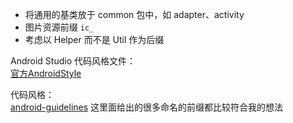 + 将通用的基类放于 common 包中，如 adapter、activity
+ 图片资源前缀 `ic_`
+ 考虑以 Helper 而不是 Util 作为后缀

Android Studio 代码风格文件：    
[官方AndroidStyle](https://github.com/aosp-mirror/platform_development/blob/master/ide/intellij/codestyles/AndroidStyle.xml)

代码风格：    
[android-guidelines](https://github.com/ribot/android-guidelines/blob/master/project_and_code_guidelines.md) 这里面给出的很多命名的前缀都比较符合我的想法    
